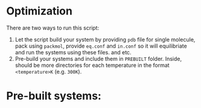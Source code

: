 # Optimization

There are two ways to run this script:
1. Let the script build your system by providing `pdb` file for single molecule, pack using `packmol`, provide `eq.conf` and `in.conf` so it will equilibriate and run the systems using these files. and etc.
2. Pre-build your systems and include them in `PREBUILT` folder. Inside, should be more directories for each temperature in the format `<temperature>K` (e.g. `300K`).

# Pre-built systems:
